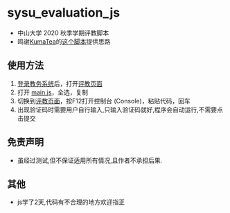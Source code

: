 # sysu_evaluation_js

* 中山大学 2020 秋季学期评教脚本
* 鸣谢[KumaTea](https://github.com/KumaTea)的[这个脚本](https://github.com/KumaTea/SYSU-Student-Evaluation)提供思路

## 使用方法
1. [登录教务系统](https://jwxt.sysu.edu.cn/)后，打开[评教页面](https://jwxt.sysu.edu.cn/jwxt/mk/evaluation/#/evaluation)
2. 打开 [main.js](./main.js)，全选，复制
3. 切换到[评教页面](https://jwxt.sysu.edu.cn/jwxt/mk/evaluation/#/evaluation)，按F12打开控制台 (Console)，粘贴代码，回车
4. 出现验证码时需要用户自行输入,只输入验证码就好,程序会自动运行,不需要点击提交

## 免责声明
* 虽经过测试,但不保证适用所有情况,且作者不承担后果.

## 其他
* js学了2天,代码有不合理的地方欢迎指正
